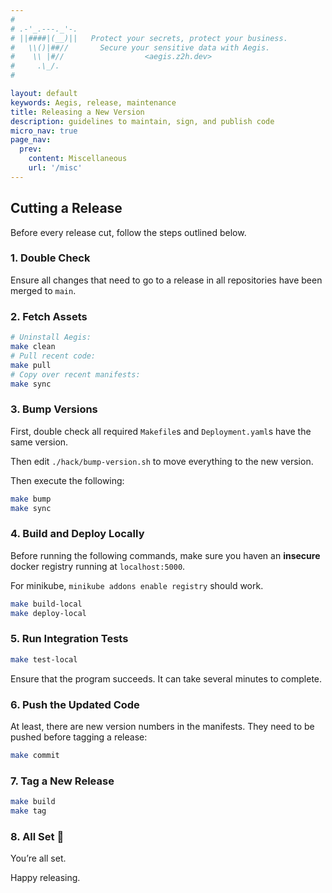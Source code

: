 ```yaml
---
#
# .-'_.---._'-.
# ||####|(__)||   Protect your secrets, protect your business.
#   \\()|##//       Secure your sensitive data with Aegis.
#    \\ |#//                  <aegis.z2h.dev>
#     .\_/.
#

layout: default
keywords: Aegis, release, maintenance
title: Releasing a New Version
description: guidelines to maintain, sign, and publish code
micro_nav: true
page_nav:
  prev:
    content: Miscellaneous
    url: '/misc'
---
```


## Cutting a Release

Before every release cut, follow the steps outlined below.

### 1. Double Check

Ensure all changes that need to go to a release in all
repositories have been merged to `main`.

### 2. Fetch Assets

```bash
# Uninstall Aegis:
make clean
# Pull recent code:
make pull
# Copy over recent manifests:
make sync
```

### 3. Bump Versions

First, double check all required `Makefile`s and `Deployment.yaml`s have
the same version.

Then edit `./hack/bump-version.sh` to move everything to the new version.

Then execute the following:

```bash
make bump
make sync
```

### 4. Build and Deploy Locally

Before running the following commands, make sure you haven an **insecure**
docker registry running at `localhost:5000`.

For minikube, `minikube addons enable registry` should work.

```bash
make build-local
make deploy-local
```

### 5. Run Integration Tests

```bash
make test-local
```

Ensure that the program succeeds.
It can take several minutes to complete.

### 6. Push the Updated Code

At least, there are new version numbers in the manifests.
They need to be pushed before tagging a release:

```bash
make commit
```

### 7. Tag a New Release

```bash
make build
make tag
```

### 8. All Set 🎉

You’re all set.

Happy releasing.